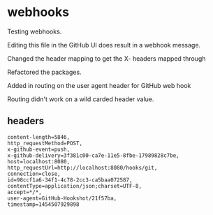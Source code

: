 # webhooks

Testing webhooks.

Editing this file in the GitHub UI does result in a webhook message.

Changed the header mapping to get the X- headers mapped through

Refactored the packages.

Added in routing on the user agent header for GitHub web hook

Routing didn't work on a wild carded header value.

## headers

```
content-length=5846, 
http_requestMethod=POST, 
x-github-event=push, 
x-github-delivery=3f381c00-ca7e-11e5-8fbe-17989828c7be, 
host=localhost:8080, 
http_requestUrl=http://localhost:8080/hooks/git, 
connection=close, 
id=98ccf1a6-34f1-4c78-2cc3-ca5baa072587, 
contentType=application/json;charset=UTF-8, 
accept=*/*, 
user-agent=GitHub-Hookshot/21f57ba, 
timestamp=1454507929898
```

